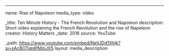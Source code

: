 ---

name: Rise of Napoleon
media_type: video

_title: Ten Minute History - The French Revolution and Napoleon
description: Short video explaining the French Revolution and the rise of Napeleon
creator: History Matters
_date: 2016
source: YouTube

_path: https://www.youtube.com/embed/NeVJDd1XhIk?si=sAcBOTqp6fMziJX5
layout: media_description
